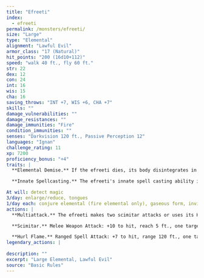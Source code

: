 ```yaml
---
title: "Efreeti"
index:
  - efreeti
permalink: /monsters/efreeti/
size: "Large"
type: "Elemental"
alignment: "Lawful Evil"
armor_class: "17 (Natural)"
hit_points: "200 (16d10+112)"
speed: "walk 40 ft., fly 60 ft."
str: 22
dex: 12
con: 24
int: 16
wis: 15
cha: 16
saving_throws: "INT +7, WIS +6, CHA +7"
skills: ""
damage_vulnerabilities: ""
damage_resistances: ""
damage_immunities: "Fire"
condition_immunities: ""
senses: "Darkvision 120 ft., Passive Perception 12"
languages: "Ignan"
challenge_rating: 11
xp: 7200
proficiency_bonus: "+4"
traits: |
  **Elemental Demise.** If the efreeti dies, its body disintegrates in a flash of fire and puff of smoke, leaving behind only equipment the djinni was wearing or carrying.

  **Innate Spellcasting.** The efreeti's innate spell casting ability is Charisma (spell save DC 15, +7 to hit with spell attacks). It can innately cast the following spells, requiring no material components:

At will: detect magic
3/day: enlarge/reduce, tongues
1/day each: conjure elemental (fire elemental only), gaseous form, invisibility, major image, plane shift, wall of fire
actions: |
  **Multiattack.** The efreeti makes two scimitar attacks or uses its Hurl Flame twice.

  **Scimitar.** Melee Weapon Attack: +10 to hit, reach 5 ft., one target. Hit: 13 (2d6 + 6) slashing damage plus 7 (2d6) fire damage.

  **Hurl Flame.** Ranged Spell Attack: +7 to hit, range 120 ft., one target. Hit: 17 (5d6) fire damage.  
legendary_actions: |
  
description: ""
excerpt: "Large Elemental, Lawful Evil"
source: "Basic Rules"
---
```

